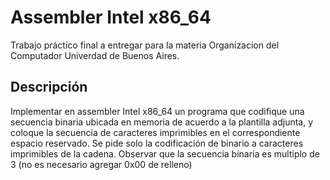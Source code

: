 # Assembler Intel x86_64
Trabajo práctico final a entregar para la materia Organizacion del Computador Univerdad de Buenos Aires.

## Descripción

Implementar en assembler Intel x86_64 un programa que codifique una secuencia binaria
ubicada en memoria de acuerdo a la plantilla adjunta, y coloque la secuencia de
caracteres imprimibles en el correspondiente espacio reservado. Se pide solo la
codificación de binario a caracteres imprimibles de la cadena. Observar que la secuencia
binaria es multiplo de 3 (no es necesario agregar 0x00 de relleno)

